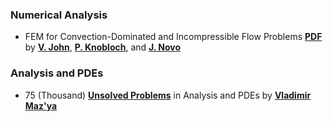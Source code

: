 ### Numerical Analysis
- FEM for Convection-Dominated and Incompressible Flow Problems **[PDF](https://link.springer.com/article/10.1007/s00791-018-0290-5)** by **[V. John](https://www.wias-berlin.de/people/john/)**, **[P. Knobloch](https://www.karlin.mff.cuni.cz/~knobloch/)**, and **[J. Novo](https://www.uam.es/ciencias/facultad/departamentos/matematicas/listado-pdi/julia-novo-martin/f1-1606971996790)**

### Analysis and PDEs

* 75 (Thousand) **[Unsolved Problems](https://link.springer.com/content/pdf/10.1007/s00020-018-2460-8.pdf)** in Analysis and PDEs by **[Vladimir Maz'ya](https://en.wikipedia.org/wiki/Vladimir_Mazya)** 
